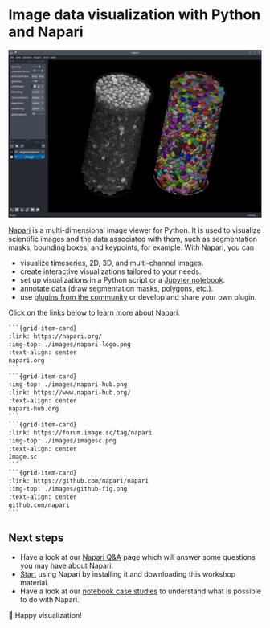 # Image data visualization with Python and Napari

![segmentation](images/segmentation_fig.png)

[Napari](https://www.napari.org/) is a multi-dimensional image viewer for Python. It is used to visualize scientific images and the data associated with them, such as segmentation masks, bounding boxes, and keypoints, for example. With Napari, you can

- visualize timeseries, 2D, 3D, and multi-channel images.
- create interactive visualizations tailored to your needs.
- set up visualizations in a Python script or a [Jupyter notebook](https://jupyter.org/).
- annotate data (draw segmentation masks, polygons, etc.).
- use [plugins from the community](https://www.napari-hub.org/) or develop and share your own plugin.
  
Click on the links below to learn more about Napari.

````{grid} 1 1 2 4
```{grid-item-card}
:link: https://napari.org/
:img-top: ./images/napari-logo.png
:text-align: center
napari.org
```
```{grid-item-card}
:img-top: ./images/napari-hub.png
:link: https://www.napari-hub.org/
:text-align: center
napari-hub.org
```
```{grid-item-card}
:link: https://forum.image.sc/tag/napari
:img-top: ./images/imagesc.png
:text-align: center
Image.sc
```
```{grid-item-card}
:link: https://github.com/napari/napari
:img-top: ./images/github-fig.png
:text-align: center
github.com/napari
```
````

## Next steps

- Have a look at our [Napari Q&A](./questions.md) page which will answer some questions you may have about Napari.
- [Start](./getting_started.md) using Napari by installing it and downloading this workshop material.
- Have a look at our [notebook case studies](./notebooks/README.md) to understand what is possible to do with Napari.
  
🎉 Happy visualization!